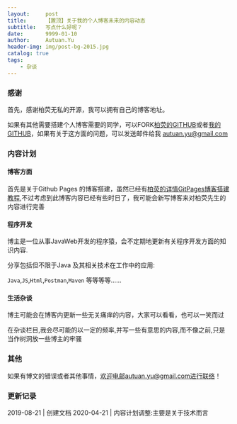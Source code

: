 ```yaml
---
layout:     post                    
title:      【置顶】关于我的个人博客未来的内容动态
subtitle:   写点什么好呢？
date:       9999-01-10              
author:     Autuan.Yu
header-img: img/post-bg-2015.jpg    
catalog: true                      
tags:                               
    - 杂谈
---
```


### 感谢

首先，感谢柏荧无私的开源，我可以拥有自己的博客地址。

如果有其他需要搭建个人博客需要的同学，可以FORK[柏荧的GITHUB](https://github.com/qiubaiying/qiubaiying.github.io)或者[我的GITHUB](https://github.com/Autuan/autuan.github.io)，如果有关于这方面的问题，可以发送邮件给我 autuan.yu@gmail.com

### 内容计划
#### 博客方面
首先是关于Github Pages 的博客搭建，虽然已经有[柏荧的详情GitPages博客搭建教程](https://www.jianshu.com/p/e68fba58f75c),不过考虑到此博客内容已经有些时日了，我可能会新写博客来对柏荧先生的内容进行完善

#### 程序开发
博主是一位从事JavaWeb开发的程序猿，会不定期地更新有关程序开发方面的知识内容.  

分享包括但不限于Java 及其相关技术在工作中的应用:  

`Java`,`JS`,`Html`,`Postman`,`Maven` 等等等等......

#### 生活杂谈
博主可能会在博客内更新一些无关痛痒的内容，大家可以看看，也可以一笑而过  

在杂谈栏目,我会尽可能的以一定的频率,并写一些有意思的内容,而不像之前,只是当作树洞放一些博主的牢骚

### 其他
如果有博文的错误或者其他事情，欢迎电邮autuan.yu@gmail.com进行联络！


### 更新记录
2019-08-21 | 创建文档
2020-04-21 | 内容计划调整:主要是关于技术而言
